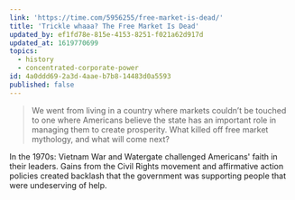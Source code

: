 ```yaml
---
link: 'https://time.com/5956255/free-market-is-dead/'
title: 'Trickle whaaa? The Free Market Is Dead'
updated_by: ef1fd78e-815e-4153-8251-f021a62d917d
updated_at: 1619770699
topics:
  - history
  - concentrated-corporate-power
id: 4a0ddd69-2a3d-4aae-b7b8-14483d0a5593
published: false
---
```

> We went from living in a country where markets couldn’t be touched to one where Americans believe the state has an important role in managing them to create prosperity. What killed off free market mythology, and what will come next?

In the 1970s: Vietnam War and Watergate challenged Americans' faith in their leaders. Gains from the Civil Rights movement and affirmative action policies created backlash that the government was supporting people that were undeserving of help.